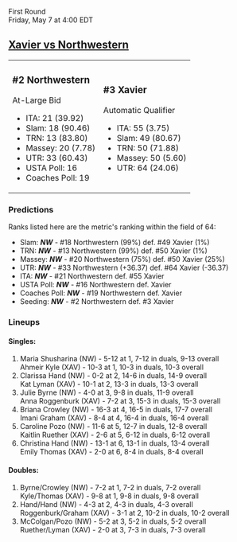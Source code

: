 First Round  
Friday, May 7 at 4:00 EDT
## [Xavier vs Northwestern](https://www.ncaa.com/game/5833673) 

<table><tr><td>  

### #2 Northwestern  

At-Large Bid  
- ITA: 21 (39.92)  
- Slam: 18 (90.46)  
- TRN: 13 (83.80)  
- Massey: 20 (7.78)  
- UTR: 33 (60.43)  
- USTA Poll: 16  
- Coaches Poll: 19  

</td><td>  

### #3 Xavier  

Automatic Qualifier  
- ITA: 55 (3.75)  
- Slam: 49 (80.67)  
- TRN: 50 (71.88)  
- Massey: 50 (5.60)  
- UTR: 64 (24.06)  

</td></tr></table>  

 ### Predictions  

Ranks listed here are the metric's ranking within the field of 64:  
- Slam: ***NW*** - #18 Northwestern (99%) def. #49 Xavier (1%)  
- TRN: ***NW*** - #13 Northwestern (99%) def. #50 Xavier (1%)  
- Massey: ***NW*** - #20 Northwestern (75%) def. #50 Xavier (25%)  
- UTR: ***NW*** - #33 Northwestern (+36.37) def. #64 Xavier (-36.37)  
- ITA: ***NW*** - #21 Northwestern def. #55 Xavier  
- USTA Poll: ***NW*** - #16 Northwestern def. Xavier  
- Coaches Poll: ***NW*** - #19 Northwestern def. Xavier  
- Seeding: ***NW*** - #2 Northwestern def. #3 Xavier  

 ### Lineups  

 #### Singles:  
1. Maria Shusharina (NW) - 5-12 at 1, 7-12 in duals, 9-13 overall  
  Ahmeir Kyle (XAV) - 10-3 at 1, 10-3 in duals, 10-3 overall
2. Clarissa Hand (NW) - 0-2 at 2, 14-6 in duals, 14-9 overall  
  Kat Lyman (XAV) - 10-1 at 2, 13-3 in duals, 13-3 overall
3. Julie Byrne (NW) - 4-0 at 3, 9-8 in duals, 11-9 overall  
  Anna Roggenburk (XAV) - 7-2 at 3, 15-3 in duals, 15-3 overall
4. Briana Crowley (NW) - 16-3 at 4, 16-5 in duals, 17-7 overall  
  Imani Graham (XAV) - 8-4 at 4, 16-4 in duals, 16-4 overall
5. Caroline Pozo (NW) - 11-6 at 5, 12-7 in duals, 12-8 overall  
  Kaitlin Ruether (XAV) - 2-6 at 5, 6-12 in duals, 6-12 overall
6. Christina Hand (NW) - 13-1 at 6, 13-1 in duals, 13-4 overall  
  Emily Thomas (XAV) - 2-0 at 6, 8-4 in duals, 8-4 overall

 #### Doubles:  
1. Byrne/Crowley (NW) - 7-2 at 1, 7-2 in duals, 7-2 overall  
  Kyle/Thomas (XAV) - 9-8 at 1, 9-8 in duals, 9-8 overall
2. Hand/Hand (NW) - 4-3 at 2, 4-3 in duals, 4-3 overall  
  Roggenburk/Graham (XAV) - 3-1 at 2, 10-2 in duals, 10-2 overall
3. McColgan/Pozo (NW) - 5-2 at 3, 5-2 in duals, 5-2 overall  
  Ruether/Lyman (XAV) - 2-0 at 3, 7-3 in duals, 7-3 overall